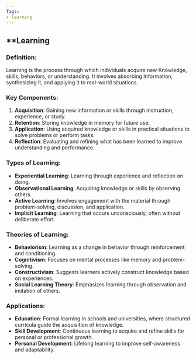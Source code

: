 ```yaml
---
Tags:
- learning
---
```


## **Learning

### **Definition**:

Learning is the process through which individuals acquire new Knowledge, skills, behaviors, or understanding. It involves absorbing Information, synthesizing it, and applying it to real-world situations.

### **Key Components**:

1. **Acquisition**: Gaining new information or skills through instruction, experience, or study.
2. **Retention**: Storing knowledge in memory for future use.
3. **Application**: Using acquired knowledge or skills in practical situations to solve problems or perform tasks.
4. **Reflection**: Evaluating and refining what has been learned to improve understanding and performance.

### **Types of Learning**:

- **Experiential Learning**: Learning through experience and reflection on doing.
- **Observational Learning**: Acquiring knowledge or skills by observing others.
- **Active Learning**: Involves engagement with the material through problem-solving, discussion, and application.
- **Implicit Learning**: Learning that occurs unconsciously, often without deliberate effort.

### **Theories of Learning**:

- **Behaviorism**: Learning as a change in behavior through reinforcement and conditioning.
- **Cognitivism**: Focuses on mental processes like memory and problem-solving.
- **Constructivism**: Suggests learners actively construct knowledge based on experiences.
- **Social Learning Theory**: Emphasizes learning through observation and imitation of others.

### **Applications**:

- **Education**: Formal learning in schools and universities, where structured curricula guide the acquisition of knowledge.
- **Skill Development**: Continuous learning to acquire and refine skills for personal or professional growth.
- **Personal Development**: Lifelong learning to improve self-awareness and adaptability.

